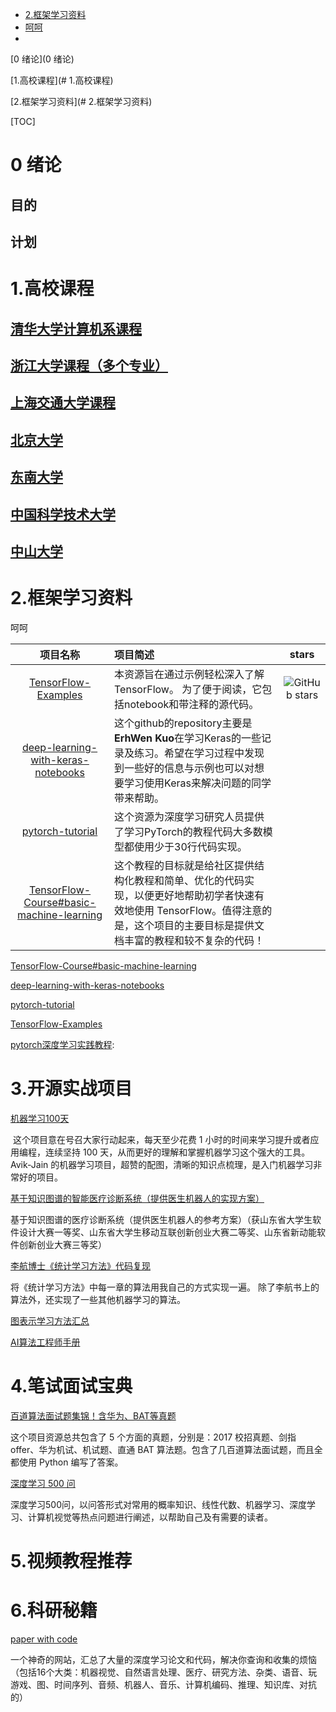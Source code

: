 * [2.框架学习资料](#2.框架学习资料)
* [呵呵](#呵呵)
* 

[0 绪论](0 绪论)

[1.高校课程](# 1.高校课程)

[2.框架学习资料](# 2.框架学习资料)

[TOC]



# 0 绪论 

## 目的

## 计划





# 1.高校课程



## [清华大学计算机系课程](https://github.com/PKUanonym/REKCARC-TSC-UHT)   





## [浙江大学课程（多个专业）](https://github.com/QSCTech/zju-icicles)





## [上海交通大学课程](https://github.com/CoolPhilChen/SJTU-Courses)





## [北京大学](https://github.com/lib-pku/libpku)



## [东南大学](https://github.com/zjdx1998/seucourseshare)



## [中国科学技术大学](https://github.com/USTC-Resource/USTC-Course)



## [中山大学](https://github.com/sysuexam/SYSU-Exam)



# 2.框架学习资料

呵呵

|                           项目名称                           | 项目简述                                                     |                            stars                             |
| :----------------------------------------------------------: | :----------------------------------------------------------- | :----------------------------------------------------------: |
|                 [TensorFlow-Examples][网址]                  | 本资源旨在通过示例轻松深入了解TensorFlow。 为了便于阅读，它包括notebook和带注释的源代码。 | ![GitHub stars](https://img.shields.io/github/stars/Tencent/MMKV.svg) |
|          [deep-learning-with-keras-notebooks][web]           | 这个github的repository主要是**ErhWen Kuo**在学习Keras的一些记录及练习。希望在学习过程中发现到一些好的信息与示例也可以对想要学习使用Keras来解决问题的同学带来帮助。 |                                                              |
|               [pytorch-tutorial][pytorch网址]                | 这个资源为深度学习研究人员提供了学习PyTorch的教程代码大多数模型都使用少于30行代码实现。 |                                                              |
| [TensorFlow-Course#basic-machine-learning][TensorFlow-Course#basic-machine-learning] | 这个教程的目标就是给社区提供结构化教程和简单、优化的代码实现，以便更好地帮助初学者快速有效地使用 TensorFlow。值得注意的是，这个项目的主要目标是提供文档丰富的教程和较不复杂的代码！ |                                                              |

[TensorFlow-Course#basic-machine-learning][TensorFlow-Course#basic-machine-learning]

[TensorFlow-Course#basic-machine-learning]:https://github.com/machinelearningmindset/TensorFlow-Course#basic-machine-learning



[deep-learning-with-keras-notebooks][web]

[web]:https://github.com/erhwenkuo/deep-learning-with-keras-notebooks

[pytorch-tutorial][pytorch网址]

[pytorch网址]:https://github.com/yunjey/pytorch-tutorial

[TensorFlow-Examples][网址]

[网址]:https://github.com/aymericdamien/TensorFlow-Examples

[pytorch深度学习实践教程][web]:

[web]:https://github.com/sgrvinod/Deep-Tutorials-for-PyTorch







# 3.开源实战项目

[机器学习100天][AI100]

[AI100]:https://github.com/MLEveryday/100-Days-Of-ML-Code

 这个项目意在号召大家行动起来，每天至少花费 1 小时的时间来学习提升或者应用编程，连续坚持 100 天，从而更好的理解和掌握机器学习这个强大的工具。Avik-Jain 的机器学习项目，超赞的配图，清晰的知识点梳理，是入门机器学习非常好的项目。





[基于知识图谱的智能医疗诊断系统（提供医生机器人的实现方案）][znylweb]

[znylweb]:https://github.com/yueshutong/Doctor

基于知识图谱的医疗诊断系统（提供医生机器人的参考方案）（获山东省大学生软件设计大赛一等奖、山东省大学生移动互联创新创业大赛二等奖、山东省新动能软件创新创业大赛三等奖）

[李航博士《统计学习方法》代码复现][tjxxffweb]

[tjxxffweb]:https://github.com/WenDesi/lihang_book_algorithm

将《统计学习方法》中每一章的算法用我自己的方式实现一遍。 除了李航书上的算法外，还实现了一些其他机器学习的算法。

[图表示学习方法汇总][tbsxxweb]

[tbsxxweb]:https://github.com/shenweichen/GraphEmbedding



[AI算法工程师手册][AIscweb]

[AIscweb]:http://www.huaxiaozhuan.com/



# 4.笔试面试宝典

[百道算法面试题集锦！含华为、BAT等真题][Interview-code-practice-python]

[Interview-code-practice-python]:https://github.com/leeguandong/Interview-code-practice-python

这个项目资源总共包含了 5 个方面的真题，分别是：2017 校招真题、剑指 offer、华为机试、机试题、直通 BAT 算法题。包含了几百道算法面试题，而且全都使用 Python 编写了答案。



[深度学习 500 问][500wen]

[500wen]:https://github.com/scutan90/DeepLearning-500-questions

深度学习500问，以问答形式对常用的概率知识、线性代数、机器学习、深度学习、计算机视觉等热点问题进行阐述，以帮助自己及有需要的读者。



# 5.视频教程推荐





# 6.科研秘籍

[paper with code][pwc]

[pwc]:https://paperswithcode.com/

一个神奇的网站，汇总了大量的深度学习论文和代码，解决你查询和收集的烦恼（包括16个大类：机器视觉、自然语言处理、医疗、研究方法、杂类、语音、玩游戏、图、时间序列、音频、机器人、音乐、计算机编码、推理、知识库、对抗的）



